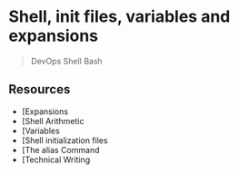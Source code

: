 # Shell, init files, variables and expansions
> DevOps  Shell  Bash

## Resources
* [Expansions
* [Shell Arithmetic
* [Variables
* [Shell initialization files
* [The alias Command
* [Technical Writing
